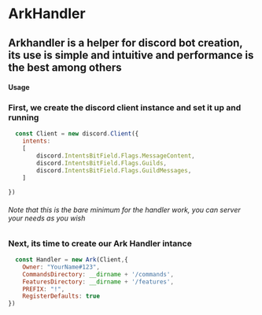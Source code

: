 <h1> ArkHandler </h1>


<h2> Arkhandler is a helper for discord bot creation, its use is simple and intuitive and performance is the best among others </h2>

#### Usage


<h3> First, we create the discord client instance and set it up and running </h3>

```javascript
  const Client = new discord.Client({
    intents: 
    [
        discord.IntentsBitField.Flags.MessageContent,
        discord.IntentsBitField.Flags.Guilds,
        discord.IntentsBitField.Flags.GuildMessages,
    ]

})
```

###### Note that this is the bare minimum for the handler work, you can server your needs as you wish

<h3> Next, its time to create our Ark Handler intance </h3>

```javascript
  const Handler = new Ark(Client,{
    Owner: "YourName#123",
    CommandsDirectory: __dirname + '/commands',
    FeaturesDirectory: __dirname + '/features',
    PREFIX: "!",
    RegisterDefaults: true
})
```


